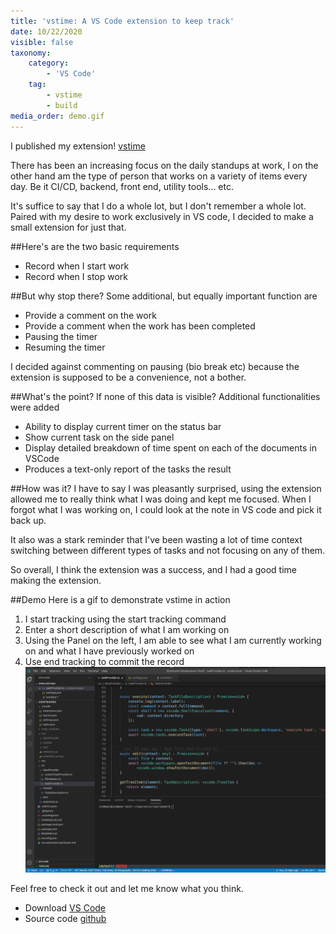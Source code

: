 ```yaml
---
title: 'vstime: A VS Code extension to keep track'
date: 10/22/2020
visible: false
taxonomy:
    category:
        - 'VS Code'
    tag:
        - vstime
        - build
media_order: demo.gif
---
```


I published my extension! [vstime](https://marketplace.visualstudio.com/items?itemName=swuvsmarket.vstime)

There has been an increasing focus on the daily standups at work, I on the other hand am the type of person that works on a variety of items every day.
Be it CI/CD, backend, front end, utility tools... etc.

It's suffice to say that I do a whole lot, but I don't remember a whole lot.
Paired with my desire to work exclusively in VS code, I decided to make a small extension for just that.

##Here's are the two basic requirements
* Record when I start work
* Record when I stop work

##But why stop there?
Some additional, but equally important function are
* Provide a comment on the work
* Provide a comment when the work has been completed
* Pausing the timer
* Resuming the timer

I decided against commenting on pausing (bio break etc) because the extension is supposed to be a convenience, not a bother.

##What's the point?
If none of this data is visible? Additional functionalities were added
* Ability to display current timer on the status bar
* Show current task on the side panel
* Display detailed breakdown of time spent on each of the documents in VSCode
* Produces a text-only report of the tasks the result

##How was it?
I have to say I was pleasantly surprised, using the extension allowed me to really think what I was doing and kept me focused.
When I forgot what I was working on, I could look at the note in VS code and pick it back up.

It also was a stark reminder that I've been wasting a lot of time context switching between different types of tasks and not focusing on any of them.

So overall, I think the extension was a success, and I had a good time making the extension.

##Demo
Here is a gif to demonstrate vstime in action
1. I start tracking using the start tracking command
2. Enter a short description of what I am working on
3. Using the Panel on the left, I am able to see what I am currently working on and what I have previously worked on
4. Use end tracking to commit the record
![](demo.gif)

Feel free to check it out and let me know what you think.
* Download [VS Code](https://marketplace.visualstudio.com/items?itemName=swuvsmarket.vstime)
* Source code [github](https://github.com/stanleywuu/vscode-timetracker)

